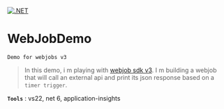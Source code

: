 [![.NET](https://github.com/aimenux/WebJobDemo/actions/workflows/ci.yml/badge.svg)](https://github.com/aimenux/WebJobDemo/actions/workflows/ci.yml)

# WebJobDemo
```
Demo for webjobs v3
```

> In this demo, i m playing with [webjob sdk v3](https://docs.microsoft.com/en-us/azure/app-service/webjobs-sdk-how-to#version-3x).
> I m building a webjob that will call an external api and print its json response based on a `timer trigger`.

**`Tools`** : vs22, net 6, application-insights
